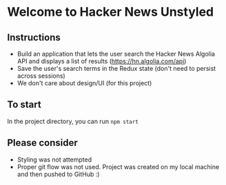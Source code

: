 # Welcome to Hacker News Unstyled

## Instructions

-   Build an application that lets the user search the Hacker News Algolia API and displays a list of results (https://hn.algolia.com/api)
-   Save the user's search terms in the Redux state (don't need to persist across sessions)
-   We don't care about design/UI (for this project)

## To start

In the project directory, you can run `npm start`

## Please consider

-   Styling was not attempted
-   Proper git flow was not used. Project was created on my local machine and then pushed to GitHub :)
